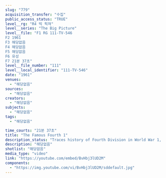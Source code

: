 ```yaml
---
slug: "779"
acquisition_transfer: "수집"
public_access_status: "TRUE"
level__rg: "R4 빅 픽쳐"
level__series: "The Big Picture"
level__file: "F1 RG 111-TV-546
F2 1961
F3 해당없음
F4 해당없음
F5 해당없음
F6 유성
F7 21분 37초"
level__file_number: "111"
level__local_identifier: "111-TV-546"
date: "1961"
venues: 
  - "해당없음"
sources: 
  - "해당없음"
creators: 
  - "해당없음"
subjects: 
  - "해당없음"
tags: 
  - "해당없음"

time_courts: "21분 37초"
title: "The Famous Fourth 1"
description_status: "Traces history of Fourth Division in World War 1, 2, and concludes with airlift of unit across North Pole to assignment in West Germany."
description: "해당없음"
shotlist: "해당없음"
media_type: "video"
link: "https://youtube.com/embed/BvHbj3lUD2M"
components: 
  - "https://img.youtube.com/vi/BvHbj3lUD2M/sddefault.jpg"
---
```

